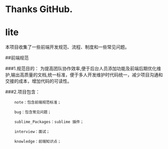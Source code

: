 # Thanks GitHub.

lite
====

本项目收集了一些前端开发规范、流程、制度和一些常见问题。

##前端规范

###1.规范目的：
为提高团队协作效率,便于后台人员添加功能及前端后期优化维护,输出高质量的文档,统一标准，便于多人开发维护时代码统一，减少项目沟通和交接的成本，增加代码的可读性。

###2.项目包含：

```
	note：包含前端规范标准；

	bug：包含常见问题；

	sublime_Packages：sublime 插件；

	interview：面试；

	knowledge：前端知识点；
```